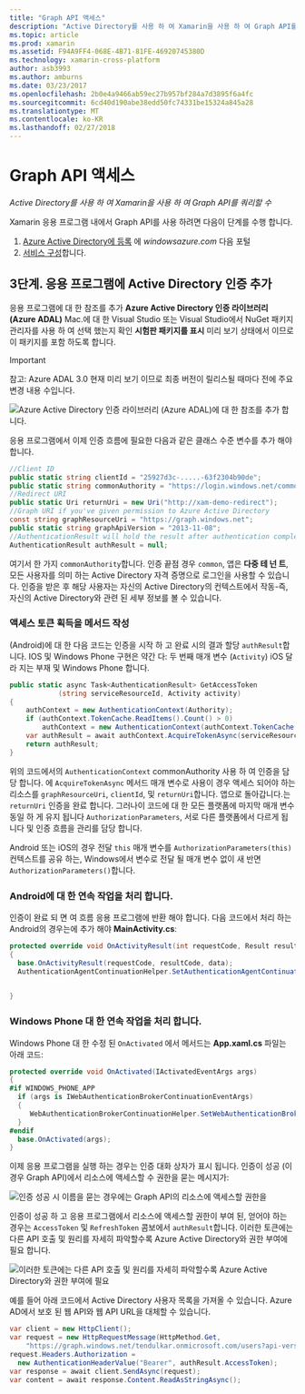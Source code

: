 ```yaml
---
title: "Graph API 액세스"
description: "Active Directory를 사용 하 여 Xamarin을 사용 하 여 Graph API를 쿼리할 수"
ms.topic: article
ms.prod: xamarin
ms.assetid: F94A9FF4-068E-4B71-81FE-46920745380D
ms.technology: xamarin-cross-platform
author: asb3993
ms.author: amburns
ms.date: 03/23/2017
ms.openlocfilehash: 2b0e4a9466ab59ec27b957bf284a7d3895f6a4fc
ms.sourcegitcommit: 6cd40d190abe38edd50fc74331be15324a845a28
ms.translationtype: MT
ms.contentlocale: ko-KR
ms.lasthandoff: 02/27/2018
---
```

# <a name="accessing-the-graph-api"></a>Graph API 액세스

_Active Directory를 사용 하 여 Xamarin을 사용 하 여 Graph API를 쿼리할 수_

Xamarin 응용 프로그램 내에서 Graph API를 사용 하려면 다음이 단계를 수행 합니다.

1. [Azure Active Directory에 등록](~/cross-platform/data-cloud/active-directory/get-started/register.md) 에 *windowsazure.com* 다음 포털
2. [서비스 구성](~/cross-platform/data-cloud/active-directory/get-started/configure.md)합니다.

## <a name="step-3-adding-active-directory-authentication-to-an-app"></a>3단계. 응용 프로그램에 Active Directory 인증 추가

응용 프로그램에 대 한 참조를 추가 **Azure Active Directory 인증 라이브러리 (Azure ADAL)** Mac.에 대 한 Visual Studio 또는 Visual Studio에서 NuGet 패키지 관리자를 사용 하 여
선택 했는지 확인 **시험판 패키지를 표시** 미리 보기 상태에서 이므로이 패키지를 포함 하도록 합니다.

> [!IMPORTANT]
> 참고: Azure ADAL 3.0 현재 미리 보기 이므로 최종 버전이 릴리스될 때마다 전에 주요 변경 내용 수입니다. 


![](graph-images/06.-adal-nuget-package.jpg "Azure Active Directory 인증 라이브러리 (Azure ADAL)에 대 한 참조를 추가 합니다.")

응용 프로그램에서 이제 인증 흐름에 필요한 다음과 같은 클래스 수준 변수를 추가 해야 합니다.

```csharp
//Client ID
public static string clientId = "25927d3c-.....-63f2304b90de";
public static string commonAuthority = "https://login.windows.net/common"
//Redirect URI
public static Uri returnUri = new Uri("http://xam-demo-redirect");
//Graph URI if you've given permission to Azure Active Directory
const string graphResourceUri = "https://graph.windows.net";
public static string graphApiVersion = "2013-11-08";
//AuthenticationResult will hold the result after authentication completes
AuthenticationResult authResult = null;
```

여기서 한 가지 `commonAuthority`합니다. 인증 끝점 경우 `common`, 앱은 **다중 테 넌 트**, 모든 사용자를 의미 하는 Active Directory 자격 증명으로 로그인을 사용할 수 있습니다. 인증을 받은 후 해당 사용자는 자신의 Active Directory의 컨텍스트에서 작동-즉, 자신의 Active Directory와 관련 된 세부 정보를 볼 수 있습니다.

### <a name="write-method-to-acquire-access-token"></a>액세스 토큰 획득을 메서드 작성

(Android)에 대 한 다음 코드는 인증을 시작 하 고 완료 시의 결과 할당 `authResult`합니다. IOS 및 Windows Phone 구현은 약간 다: 두 번째 매개 변수 (`Activity`) iOS 달라 지는 부재 및 Windows Phone 합니다.

```csharp
public static async Task<AuthenticationResult> GetAccessToken
            (string serviceResourceId, Activity activity)
{
    authContext = new AuthenticationContext(Authority);
    if (authContext.TokenCache.ReadItems().Count() > 0)
        authContext = new AuthenticationContext(authContext.TokenCache.ReadItems().First().Authority);
    var authResult = await authContext.AcquireTokenAsync(serviceResourceId, clientId, returnUri, new AuthorizationParameters(activity));
    return authResult;
}  
```

위의 코드에서의 `AuthenticationContext` commonAuthority 사용 하 여 인증을 담당 합니다. 에 `AcquireTokenAsync` 메서드 매개 변수로 사용이 경우 액세스 되어야 하는 리소스를 `graphResourceUri`, `clientId`, 및 `returnUri`합니다. 앱으로 돌아갑니다.는 `returnUri` 인증을 완료 합니다. 그러나이 코드에 대 한 모든 플랫폼에 마지막 매개 변수 동일 하 게 유지 됩니다 `AuthorizationParameters`, 서로 다른 플랫폼에서 다르게 됩니다 및 인증 흐름을 관리를 담당 합니다.

Android 또는 iOS의 경우 전달 `this` 매개 변수를 `AuthorizationParameters(this)` 컨텍스트를 공유 하는, Windows에서 변수로 전달 될 매개 변수 없이 새 반면 `AuthorizationParameters()`합니다.

### <a name="handle-continuation-for-android"></a>Android에 대 한 연속 작업을 처리 합니다.

인증이 완료 되 면 여 흐름 응용 프로그램에 반환 해야 합니다. 다음 코드에서 처리 하는 Android의 경우는에 추가 해야 **MainActivity.cs**:


```csharp
protected override void OnActivityResult(int requestCode, Result resultCode, Intent data)
{
  base.OnActivityResult(requestCode, resultCode, data);
  AuthenticationAgentContinuationHelper.SetAuthenticationAgentContinuationEventArgs(requestCode, resultCode, data);

    
}
```

### <a name="handle-continuation-for-windows-phone"></a>Windows Phone 대 한 연속 작업을 처리 합니다.

Windows Phone 대 한 수정 된 `OnActivated` 에서 메서드는 **App.xaml.cs** 파일는 아래 코드:

```csharp
protected override void OnActivated(IActivatedEventArgs args)
{
#if WINDOWS_PHONE_APP
  if (args is IWebAuthenticationBrokerContinuationEventArgs)
  {
     WebAuthenticationBrokerContinuationHelper.SetWebAuthenticationBrokerContinuationEventArgs(args as IWebAuthenticationBrokerContinuationEventArgs);
  }
#endif
  base.OnActivated(args);
}
```

이제 응용 프로그램을 실행 하는 경우는 인증 대화 상자가 표시 됩니다.
인증이 성공 (이 경우 Graph API)에서 리소스에 액세스할 수 권한을 묻는 메시지가:

![](graph-images/08.-authentication-flow.jpg "인증 성공 시 이름을 묻는 경우에는 Graph API의 리소스에 액세스할 권한을")

인증이 성공 하 고 응용 프로그램에서 리소스에 액세스할 권한이 부여 된, 얻어야 하는 경우는 `AccessToken` 및 `RefreshToken` 콤보에서 `authResult`합니다. 이러한 토큰에는 다른 API 호출 및 원리를 자세히 파악할수록 Azure Active Directory와 권한 부여에 필요 합니다.

![](graph-images/07.-access-token-for-authentication.jpg "이러한 토큰에는 다른 API 호출 및 원리를 자세히 파악할수록 Azure Active Directory와 권한 부여에 필요")

예를 들어 아래 코드에서 Active Directory 사용자 목록을 가져올 수 있습니다. Azure AD에서 보호 된 웹 API와 웹 API URL을 대체할 수 있습니다.

```csharp
var client = new HttpClient();
var request = new HttpRequestMessage(HttpMethod.Get,
    "https://graph.windows.net/tendulkar.onmicrosoft.com/users?api-version=2013-04-05");
request.Headers.Authorization =
  new AuthenticationHeaderValue("Bearer", authResult.AccessToken);
var response = await client.SendAsync(request);
var content = await response.Content.ReadAsStringAsync();
```

